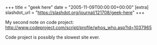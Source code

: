 +++
title = "geek here"
date = "2005-11-09T00:00:00+00:00"
[extra]
slashdot_url = "https://slashdot.org/journal/121708/geek-here"
+++

<p>My second note on code project:<br><a href="http://www.codeproject.com/script/profile/whos_who.asp?id=1037965">http://www.codeproject.com/script/profile/whos_who.asp?id=1037965</a></p>
<p>Code project is possibly the slowest site ever.</p>

